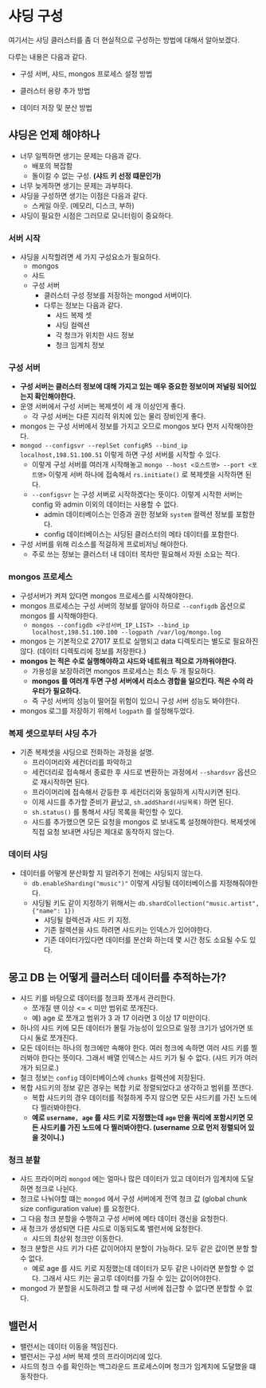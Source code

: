 # 샤딩 구성 

여기서는 샤딩 클러스터를 좀 더 현실적으로 구성하는 방법에 대해서 알아보겠다. 

다루는 내용은 다음과 같다. 

- 구성 서버, 샤드, mongos 프로세스 설정 방법 

- 클러스터 용량 추가 방법 

- 데이터 저장 및 분산 방법 

## 샤딩은 언제 해야하나 

- 너무 일찍하면 생기는 문제는 다음과 같다. 
  - 배포의 복잡함
  - 돌이킬 수 없는 구성. **(샤드 키 선정 떄문인가)**
- 너무 늦게하면 생기는 문제는 과부하다.
- 샤딩을 구성하면 생기는 이점은 다음과 같다. 
  - 스케일 아웃. (메모리, 디스크, 부하)
- 샤딩이 필요한 시점은 그러므로 모니터링이 중요하다. 

### 서버 시작 

- 샤딩을 시작할려면 세 가지 구성요소가 필요하다. 
  - mongos
  - 샤드 
  - 구성 서버 
    - 클러스터 구성 정보를 저장하는 mongod 서버이다.
    - 다루는 정보는 다음과 같다. 
      - 샤드 복제 셋 
      - 샤딩 컬렉션 
      - 각 청크가 위치한 샤드 정보
      - 청크 임계치 정보 
  
### 구성 서버 

- **구성 서버는 클러스터 정보에 대해 가지고 있는 매우 중요한 정보이며 저널링 되어있는지 확인해야한다.**
- 운영 서버에서 구성 서버는 복제셋이 세 개 이상인게 좋다.
  - 각 구성 서버는 다른 지리적 위치에 있는 물리 장비인게 좋다.
- mongos 는 구성 서버에서 정보를 가지고 오므로 mongos 보다 먼저 시작해야한다.
- `mongod --configsvr --replSet configR5 --bind_ip localhost,198.51.100.51` 이렇게 하면 구성 서버를 시작할 수 있다.
  - 이렇게 구성 서버를 여러개 시작해놓고 `mongo --host <호스트명> --port <포트명>` 이렇게 서버 하나에 접속해서 `rs.initiate()` 로 복제셋을 시작하면 된다.
  - `--configsvr` 는 구성 서버로 시작하겠다는 뜻이다. 이렇게 시작한 서버는 config 와 admin 이외의 데이터는 사용할 수 없다.
    - admin 데이터베이스는 인증과 권한 정보와 `system` 컬렉션 정보를 포함한다.
    - config 데이터베이스는 샤딩된 클러스터의 메타 데이터를 포함한다.
- 구성 서버를 위해 리소스를 적걸하게 프로비저닝 해야한다. 
  - 주로 쓰는 정보는 클러스터 내 데이터 목차만 필요해서 자원 소요는 적다.

### mongos 프로세스 

- 구성서버가 켜져 있다면 mongos 프로세스를 시작해야한다. 
- mongos 프로세스는 구성 서버의 정보를 알아야 하므로 `--configdb` 옵션으로 mongos 를 시작해야한다. 
  - `mongos --configdb <구성서버_IP_LIST> --bind_ip localhost,198.51.100.100 --logpath /var/log/mongo.log`
- mongos 는 기본적으로 27017 포트로 실행되고 data 디렉토리는 별도로 필요하진 않다. (데이터 디렉토리에 정보를 저장한다.)
- **mongos 는 적은 수로 실행해야하고 샤드와 네트워크 적으로 가까워야한다.**
  - 가용성을 보장하려면 mongos 프로세스는 최소 두 개 필요하다.
  - **mongos 를 여러개 두면 구성 서버에서 리소스 경합을 일으킨다. 적은 수의 라우터가 필요하다.**
  - 즉 구성 서버의 성능이 떨어질 위험이 있으니 구성 서버 성능도 봐야한다.
- mongos 로그를 저장하기 위해서 `logpath` 를 설정해두었다.

### 복제 셋으로부터 샤딩 추가 

- 기존 복제셋을 샤딩으로 전화하는 과정을 설명.
  - 프라이머리와 세컨더리를 파악하고  
  - 세컨더리로 접속해서 종료한 후 샤드로 변환하는 과정에서 `--shardsvr` 옵션으로 재시작하면 된다.
  - 프라이머리에 접속해서 갇등한 후 세컨더리와 동일하게 시작시키면 된다.
  - 이제 샤드를 추가할 준비가 끝났고, `sh.addShard(샤딩목록)` 하면 된다. 
  - `sh.status()` 를 통해서 샤딩 목록을 확인할 수 있다.
  - 샤드를 추가했으면 모든 요청을 mongos 로 보내도록 설정해야한다. 복제셋에 직접 요청 보내면 샤딩은 제대로 동작하지 않는다.

### 데이터 샤딩 

- 데이터를 어떻게 분산화할 지 알려주기 전에는 샤딩되지 않는다. 
  - `db.enableSharding("music")"` 이렇게 샤딩될 데이터베이스를 지정해줘야한다.
  - 샤딩될 키도 같이 지정하기 위해서는 `db.shardCollection("music.artist", {"name": 1})`
    - 샤딩될 컬렉션과 샤드 키 지정.
    - 기존 컬렉션을 샤드 하려면 샤드키는 인덱스가 있어야한다.
    - 기존 데이터가있다면 데이터를 분산화 하는데 몇 시간 정도 소요될 수도 있다.

## 몽고 DB 는 어떻게 클러스터 데이터를 추적하는가?

- 샤드 키를 바탕으로 데이터를 청크화 쪼개서 관리한다.
  - 쪼개질 땐 이상 <=  < 미만 범위로 쪼개진다. 
  - 예) age 로 쪼개고 범위가 3 과 17 이라면 3 이상 17 미만이다. 
- 하나의 샤드 키에 모든 데이터가 몰릴 가능성이 있으므로 일정 크기가 넘어가면 또 다시 둘로 쪼개진다.
- 모든 데이터는 하나의 청크에만 속해야 한다. 여러 청크에 속하면 여러 샤드 키를 찔러봐야 한다는 뜻이다. 그래서 배열 인덱스는 샤드 키가 될 수 없다. (샤드 키가 여러개가 되므로.)
- 철크 정보는 `config` 데이터베이스에 `chunks` 컬렉션에 저장된다.
- 복합 샤드키의 정보 같은 경우는 복합 키로 정렬되었다고 생각하고 범위를 쪼갠다. 
  - 복합 샤드키의 경우 데이터를 적절하게 주지 않으면 모든 샤드키를 가진 노드에 다 찔러봐야한다. 
  - **예로 `username, age` 를 샤드 키로 지정했는데 `age` 만을 쿼리에 포함시키면 모든 샤드키를 가진 노드에 다 찔러봐야한다. (username 으로 먼저 정렬되어 있을 것이니.)**

### 청크 분할 

- 샤드 프라이머리 `mongod` 에는 얼마나 많은 데이터가 있고 데이터가 임계치에 도달하면 청크로 나뉜다.
- 청크로 나눠야할 떄는 `mongod` 에서 구성 서버에게 전역 청크 값 (global chunk size configuration value) 를 요청한다.
- 그 다음 청크 분할을 수행하고 구성 서버에 메타 데이터 갱신을 요청한다. 
- 새 청크가 생성되면 다른 샤드로 이동되도록 밸런서에 요청한다. 
  - 샤드의 최상위 청크만 이동한다.
- 청크 분할은 샤드 키가 다른 값이어야지 분할이 가능하다. 모두 같은 값이면 분할 할 수 없다. 
  - 예로 age 를 샤드 키로 지정했는데 데이터가 모두 같은 나이라면 분할할 수 없다. 그래서 샤드 키는 골고루 데이터를 가질 수 있는 값이어야한다.
- mongod 가 분할을 시도하려고 할 때 구성 서버에 접근할 수 없다면 분할할 수 없다. 

## 밸런서 

- 밸런서는 데이터 이동을 책임진다.
- 밸런서는 구성 서버 복제 셋의 프라이머리에 있다. 
- 샤드의 청크 수를 확인하는 백그라운드 프로세스이며 청크가 임계치에 도달했을 떄 동작한다.

